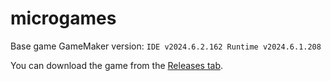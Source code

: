 # microgames


Base game GameMaker version: `IDE v2024.6.2.162 Runtime v2024.6.1.208`


You can download the game from the [Releases tab](https://github.com/dlbrown1223/microgames/releases).


